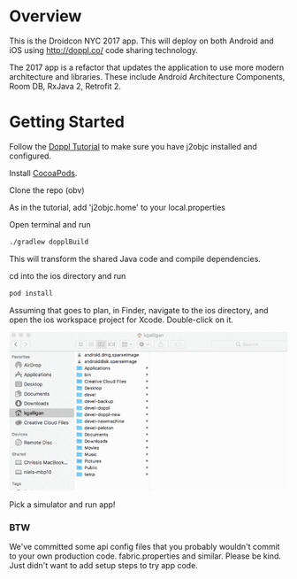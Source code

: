 # Overview

This is the Droidcon NYC 2017 app. This will deploy on both Android and iOS using http://doppl.co/ code sharing technology.

The 2017 app is a refactor that updates the application to use more modern architecture and libraries. These include Android Architecture Components, Room DB, RxJava 2, Retrofit 2.

# Getting Started

Follow the [Doppl Tutorial](http://doppl.co/docs/quicktutorial.html) to make sure you have j2objc installed and configured.

Install [CocoaPods](https://cocoapods.org/).

Clone the repo (obv)

As in the tutorial, add 'j2objc.home' to your local.properties

Open terminal and run

```bash
./gradlew dopplBuild
```

This will transform the shared Java code and compile dependencies.

cd into the ios directory and run

```bash
pod install
```

Assuming that goes to plan, in Finder, navigate to the ios directory, and open the ios workspace project for Xcode. Double-click on it.

![Finding workspace in Finder](docs/findworkspace.gif)

Pick a simulator and run app!


### BTW

We've committed some api config files that you probably wouldn't commit to your own production code. fabric.properties and similar. Please
be kind. Just didn't want to add setup steps to try app code.
